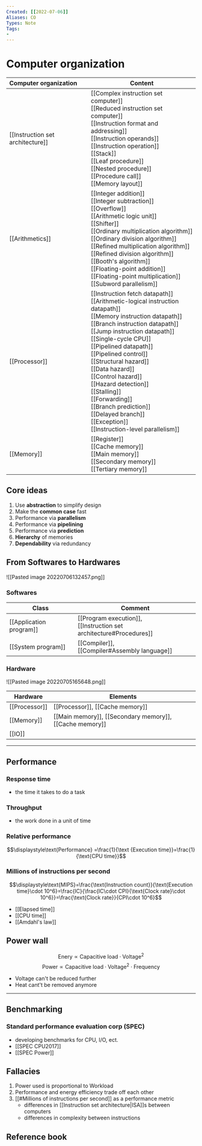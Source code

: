 ```yaml
---
Created: [[2022-07-06]]
Aliases: CO
Types: Note
Tags: 
- 
---
```

# Computer organization

| Computer organization            | Content                                                                                                                                                                                                                                                                                                                                                                                                                                                                                          |
|:-------------------------------- | ------------------------------------------------------------------------------------------------------------------------------------------------------------------------------------------------------------------------------------------------------------------------------------------------------------------------------------------------------------------------------------------------------------------------------------------------------------------------------------------------ |
| [[Instruction set architecture]] | [[Complex instruction set computer]]<br>[[Reduced instruction set computer]]<br>[[Instruction format and addressing]]<br>[[Instruction operands]]<br>[[Instruction operation]]<br>[[Stack]]<br>[[Leaf procedure]]<br>[[Nested procedure]]<br>[[Procedure call]]<br>[[Memory layout]]                                                                                                                                                                                                             |
| [[Arithmetics]]                  | [[Integer addition]]<br>[[Integer subtraction]]<br>[[Overflow]]<br>[[Arithmetic logic unit]]<br>[[Shifter]]<br>[[Ordinary multiplication algorithm]]<br>[[Ordinary division algorithm]]<br>[[Refined multiplication algorithm]]<br>[[Refined division algorithm]]<br>[[Booth's algorithm]]<br>[[Floating-point addition]]<br>[[Floating-point multiplication]]<br>[[Subword parallelism]]                                                                                                        |
| [[Processor]]                    | [[Instruction fetch datapath]]<br>[[Arithmetic-logical instruction datapath]]<br>[[Memory instruction datapath]]<br>[[Branch instruction datapath]]<br>[[Jump instruction datapath]]<br>[[Single-cycle CPU]]<br>[[Pipelined datapath]]<br>[[Pipelined control]]<br>[[Structural hazard]]<br>[[Data hazard]]<br>[[Control hazard]]<br>[[Hazard detection]]<br>[[Stalling]]<br>[[Forwarding]]<br>[[Branch prediction]]<br>[[Delayed branch]]<br>[[Exception]]<br>[[Instruction-level parallelism]] |
| [[Memory]]                       | [[Register]]<br>[[Cache memory]]<br>[[Main memory]]<br>[[Secondary memory]]<br>[[Tertiary memory]]                                                                                                                                                                                                                                                                                                                                                                                              |

## Core ideas
1. Use **abstraction** to simplify design
2. Make the **common case** fast
3. Performance via **parallelism**
4. Performance via **pipelining**
5. Performance via **prediction**
6. **Hierarchy** of memories
7. **Dependability** via redundancy

## From Softwares to Hardwares
![[Pasted image 20220706132457.png]]

### Softwares

| Class                    | Comment                                                            |
| ------------------------ | ------------------------------------------------------------------ |
| [[Application program]] | [[Program execution]], <br>[[Instruction set architecture#Procedures]] |
| [[System program]]      | [[Compiler]], <br>[[Compiler#Assembly language]]                       |

### Hardware
![[Pasted image 20220705165648.png]]

| Hardware      | Elements                                                              |
| ------------- | --------------------------------------------------------------------- |
| [[Processor]] | [[Processor]], [[Cache memory]]                                       |
| [[Memory]]    | [[Main memory]], [[Secondary memory]], [[Cache memory]] |
| [[IO]]        |                                                                       |

---

## Performance
### Response time
- the time it takes to do a task
### Throughput
- the work done in a unit of time
### Relative performance
$$\displaystyle\text{Performance} =\frac{1}{\text {Execution time}}=\frac{1}{\text{CPU time}}$$
### Millions of instructions per second
$$\displaystyle\text{MIPS}=\frac{\text{Instruction count}}{\text{Execution time}\cdot 10^6}=\frac{IC}{\frac{IC\cdot CPI}{\text{Clock rate}\cdot 10^6}}=\frac{\text{Clock rate}}{CPI\cdot 10^6}$$

- [[Elapsed time]]
- [[CPU time]]
- [[Amdahl's law]]

## Power wall
$$\displaystyle\text{Enery}\propto \text{Capacitive load}\cdot \text{Voltage}^2$$
$$\displaystyle\text{Power}\propto \text{Capacitive load}\cdot \text{Voltage}^2\cdot \text{Frequency}$$
- Voltage can't be reduced further
- Heat cant't be removed anymore
---

## Benchmarking
### Standard performance evaluation corp (SPEC)
- developing benchmarks for CPU, I/O, ect.
- [[SPEC CPU2017]]
- [[SPEC Power]]

## Fallacies
1. Power used is proportional to Workload
2. Performance and energy efficiency trade off each other
3. [[#Millions of instructions per second]] as a performance metric
	- differences in [[Instruction set architecture|ISA]]s between computers
	- differences in complexity between instructions

## Reference book
